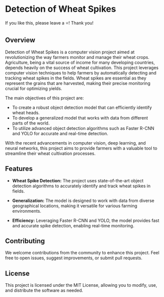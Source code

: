 # Detection of Wheat Spikes

If you like this, please leave a ⭐! Thank you!

## Overview

Detection of Wheat Spikes is a computer vision project aimed at revolutionizing the way farmers monitor and manage their wheat crops. Agriculture, being a vital source of income for many developing countries, depends heavily on the success of wheat cultivation. This project leverages computer vision techniques to help farmers by automatically detecting and tracking wheat spikes in the fields. Wheat spikes are essential as they represent the grains that are harvested, making their precise monitoring crucial for optimizing yields.

The main objectives of this project are:

- To create a robust object detection model that can efficiently identify wheat heads.
- To develop a generalized model that works with data from different parts of the world.
- To utilize advanced object detection algorithms such as Faster R-CNN and YOLO for accurate and real-time detection.

With the recent advancements in computer vision, deep learning, and neural networks, this project aims to provide farmers with a valuable tool to streamline their wheat cultivation processes.

## Features

- **Wheat Spike Detection:** The project uses state-of-the-art object detection algorithms to accurately identify and track wheat spikes in fields.

- **Generalization:** The model is designed to work with data from diverse geographical locations, making it versatile for various farming environments.

- **Efficiency:** Leveraging Faster R-CNN and YOLO, the model provides fast and accurate spike detection, enabling real-time monitoring.

## Contributing
We welcome contributions from the community to enhance this project. Feel free to open issues, suggest improvements, or submit pull requests.

## License
This project is licensed under the MIT License, allowing you to modify, use, and distribute the software as needed.

